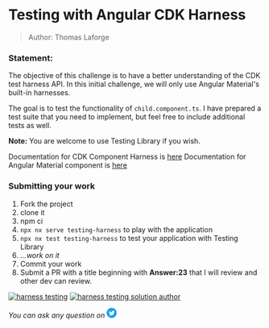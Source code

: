 <h1>Testing with Angular CDK Harness</h1>

> Author: Thomas Laforge

### Statement:

The objective of this challenge is to have a better understanding of the CDK test harness API. In this initial challenge, we will only use Angular Material's built-in harnesses.

The goal is to test the functionality of `child.component.ts`. I have prepared a test suite that you need to implement, but feel free to include additional tests as well.

**Note:** You are welcome to use Testing Library if you wish.

Documentation for CDK Component Harness is [here](https://material.angular.io/cdk/test-harnesses/overview#api-for-test-authors)
Documentation for Angular Material component is [here](https://material.angular.io/components/button/overview)

### Submitting your work

1. Fork the project
2. clone it
3. npm ci
4. `npx nx serve testing-harness` to play with the application
5. `npx nx test testing-harness` to test your application with Testing Library
6. _...work on it_
7. Commit your work
8. Submit a PR with a title beginning with **Answer:23** that I will review and other dev can review.

<a href="https://github.com/tomalaforge/angular-challenges/pulls?q=label%3A23+label%3Aanswer"><img src="https://img.shields.io/badge/-Solutions-green" alt="harness testing"/></a>
<a href='https://github.com/tomalaforge/angular-challenges/pulls?q=label%3A23+label%3A"answer+author"'><img src="https://img.shields.io/badge/-Author solution-important" alt="harness testing solution author"/></a>

<!-- <a href="{Blog post url}" target="_blank" rel="noopener noreferrer"><img src="https://img.shields.io/badge/-Blog post explanation-blue" alt="nested testing blog article"/></a> -->

_You can ask any question on_ <a href="https://twitter.com/laforge_toma" target="_blank" rel="noopener noreferrer"><img src="./../../logo/twitter.svg" height=20px alt="twitter"/></a>
